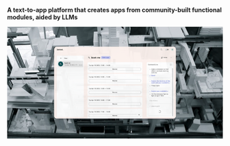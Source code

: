 <strong>A text-to-app platform that creates apps from community-built functional modules, aided by LLMs</strong>

![Superstructure](https://github.com/zettelooo/.github/blob/main/github-hero.png?raw=true)
